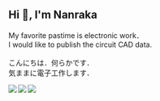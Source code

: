 ## Hi 👋, I'm Nanraka
My favorite pastime is electronic work．<br>
I would like to publish the circuit CAD data. <br><br>
こんにちは．何らかです．<br>
気ままに電子工作します．<br>

<!-- トロフィー -->
<a href="https://github.com/ryo-ma/github-profile-trophy">
  <img align="left" src="https://github-profile-trophy.vercel.app/?username=Nanraka&theme=onestar&&rank=SECRET,SSS,SS,S,AAA,AA,A,B,C&row=2" />
</a>

<!-- status -->
<a href="https://github.com/anuraghazra/github-readme-stats">
  <img align="left" src="https://github-readme-stats.vercel.app/api?username=Nanraka&count_private=true&show_icons=true&theme=dark" />
</a>

<!-- top langs -->
<a href="https://github.com/anuraghazra/github-readme-stats">
  <img align="left" src="https://github-readme-stats.vercel.app/api/top-langs/?username=Nanraka&count_private=true&theme=dark" />
</a>
